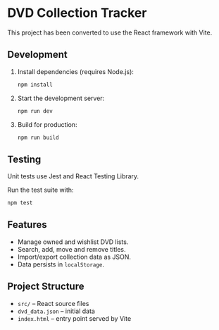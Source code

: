 # DVD Collection Tracker

This project has been converted to use the React framework with Vite.

## Development

1. Install dependencies (requires Node.js):

   ```bash
   npm install
   ```

2. Start the development server:

   ```bash
   npm run dev
   ```

3. Build for production:

   ```bash
   npm run build
   ```

## Testing

Unit tests use Jest and React Testing Library.

Run the test suite with:

```bash
npm test
```

## Features

- Manage owned and wishlist DVD lists.
- Search, add, move and remove titles.
- Import/export collection data as JSON.
- Data persists in `localStorage`.

## Project Structure

- `src/` – React source files
- `dvd_data.json` – initial data
- `index.html` – entry point served by Vite


